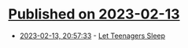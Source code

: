 # [Published on 2023-02-13](index.md)

* [2023-02-13, 20:57:33](https://news.ycombinator.com/item?id=34780343) - [Let Teenagers Sleep](https://www.scientificamerican.com/article/let-teenagers-sleep/)
